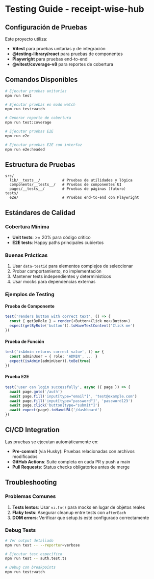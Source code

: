 # Testing Guide - receipt-wise-hub

## Configuración de Pruebas

Este proyecto utiliza:
- **Vitest** para pruebas unitarias y de integración
- **@testing-library/react** para pruebas de componentes
- **Playwright** para pruebas end-to-end
- **@vitest/coverage-v8** para reportes de cobertura

## Comandos Disponibles

```bash
# Ejecutar pruebas unitarias
npm run test

# Ejecutar pruebas en modo watch
npm run test:watch

# Generar reporte de cobertura
npm run test:coverage

# Ejecutar pruebas E2E
npm run e2e

# Ejecutar pruebas E2E con interfaz
npm run e2e:headed
```

## Estructura de Pruebas

```
src/
  lib/__tests__/          # Pruebas de utilidades y lógica
  components/__tests__/   # Pruebas de componentes UI
  pages/__tests__/        # Pruebas de páginas (futuro)
tests/
  e2e/                    # Pruebas end-to-end con Playwright
```

## Estándares de Calidad

### Cobertura Mínima
- **Unit tests**: >= 20% para código crítico
- **E2E tests**: Happy paths principales cubiertos

### Buenas Prácticas
1. Usar `data-testid` para elementos complejos de seleccionar
2. Probar comportamiento, no implementación
3. Mantener tests independientes y determinísticos
4. Usar mocks para dependencias externas

### Ejemplos de Testing

#### Prueba de Componente
```typescript
test('renders button with correct text', () => {
  const { getByRole } = render(<Button>Click me</Button>)
  expect(getByRole('button')).toHaveTextContent('Click me')
})
```

#### Prueba de Función
```typescript
test('isAdmin returns correct value', () => {
  const adminUser = { role: 'ADMIN', ... }
  expect(isAdmin(adminUser)).toBe(true)
})
```

#### Prueba E2E
```typescript
test('user can login successfully', async ({ page }) => {
  await page.goto('/auth')
  await page.fill('input[type="email"]', 'test@example.com')
  await page.fill('input[type="password"]', 'password123')
  await page.click('button[type="submit"]')
  await expect(page).toHaveURL('/dashboard')
})
```

## CI/CD Integration

Las pruebas se ejecutan automáticamente en:
- **Pre-commit** (via Husky): Pruebas relacionadas con archivos modificados
- **GitHub Actions**: Suite completa en cada PR y push a main
- **Pull Requests**: Status checks obligatorios antes de merge

## Troubleshooting

### Problemas Comunes
1. **Tests lentos**: Usar `vi.fn()` para mocks en lugar de objetos reales
2. **Flaky tests**: Asegurar cleanup entre tests con `afterEach`
3. **DOM errors**: Verificar que setup.ts esté configurado correctamente

### Debug Tests
```bash
# Ver output detallado
npm run test -- --reporter=verbose

# Ejecutar test específico
npm run test -- auth.test.ts

# Debug con breakpoints
npm run test:watch
```